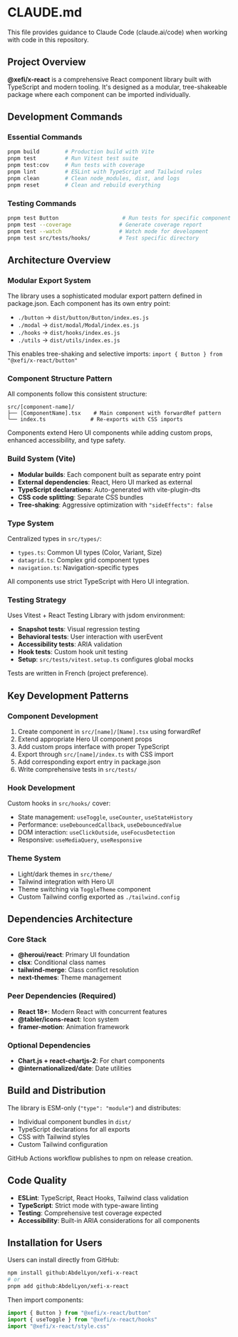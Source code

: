 # CLAUDE.md

This file provides guidance to Claude Code (claude.ai/code) when working with code in this repository.

## Project Overview

**@xefi/x-react** is a comprehensive React component library built with TypeScript and modern tooling. It's designed as a modular, tree-shakeable package where each component can be imported individually.

## Development Commands

### Essential Commands
```bash
pnpm build        # Production build with Vite
pnpm test         # Run Vitest test suite  
pnpm test:cov     # Run tests with coverage
pnpm lint         # ESLint with TypeScript and Tailwind rules
pnpm clean        # Clean node_modules, dist, and logs
pnpm reset        # Clean and rebuild everything
```

### Testing Commands
```bash
pnpm test Button                    # Run tests for specific component
pnpm test --coverage               # Generate coverage report
pnpm test --watch                  # Watch mode for development
pnpm test src/tests/hooks/         # Test specific directory
```

## Architecture Overview

### Modular Export System
The library uses a sophisticated modular export pattern defined in package.json. Each component has its own entry point:

- `./button` → `dist/button/Button/index.es.js`  
- `./modal` → `dist/modal/Modal/index.es.js`
- `./hooks` → `dist/hooks/index.es.js`
- `./utils` → `dist/utils/index.es.js`

This enables tree-shaking and selective imports: `import { Button } from "@xefi/x-react/button"`

### Component Structure Pattern
All components follow this consistent structure:
```
src/[component-name]/
├── [ComponentName].tsx    # Main component with forwardRef pattern
└── index.ts              # Re-exports with CSS imports
```

Components extend Hero UI components while adding custom props, enhanced accessibility, and type safety.

### Build System (Vite)
- **Modular builds**: Each component built as separate entry point
- **External dependencies**: React, Hero UI marked as external  
- **TypeScript declarations**: Auto-generated with vite-plugin-dts
- **CSS code splitting**: Separate CSS bundles
- **Tree-shaking**: Aggressive optimization with `"sideEffects": false`

### Type System
Centralized types in `src/types/`:
- `types.ts`: Common UI types (Color, Variant, Size)  
- `datagrid.ts`: Complex grid component types
- `navigation.ts`: Navigation-specific types

All components use strict TypeScript with Hero UI integration.

### Testing Strategy
Uses Vitest + React Testing Library with jsdom environment:
- **Snapshot tests**: Visual regression testing  
- **Behavioral tests**: User interaction with userEvent
- **Accessibility tests**: ARIA validation
- **Hook tests**: Custom hook unit testing
- **Setup**: `src/tests/vitest.setup.ts` configures global mocks

Tests are written in French (project preference).

## Key Development Patterns

### Component Development
1. Create component in `src/[name]/[Name].tsx` using forwardRef
2. Extend appropriate Hero UI component props
3. Add custom props interface with proper TypeScript
4. Export through `src/[name]/index.ts` with CSS import
5. Add corresponding export entry in package.json
6. Write comprehensive tests in `src/tests/`

### Hook Development  
Custom hooks in `src/hooks/` cover:
- State management: `useToggle`, `useCounter`, `useStateHistory`
- Performance: `useDebouncedCallback`, `useDebouncedValue` 
- DOM interaction: `useClickOutside`, `useFocusDetection`
- Responsive: `useMediaQuery`, `useResponsive`

### Theme System
- Light/dark themes in `src/theme/`
- Tailwind integration with Hero UI
- Theme switching via `ToggleTheme` component
- Custom Tailwind config exported as `./tailwind.config`

## Dependencies Architecture

### Core Stack
- **@heroui/react**: Primary UI foundation
- **clsx**: Conditional class names
- **tailwind-merge**: Class conflict resolution  
- **next-themes**: Theme management

### Peer Dependencies (Required)
- **React 18+**: Modern React with concurrent features
- **@tabler/icons-react**: Icon system
- **framer-motion**: Animation framework

### Optional Dependencies  
- **Chart.js + react-chartjs-2**: For chart components
- **@internationalized/date**: Date utilities

## Build and Distribution

The library is ESM-only (`"type": "module"`) and distributes:
- Individual component bundles in `dist/`
- TypeScript declarations for all exports
- CSS with Tailwind styles
- Custom Tailwind configuration

GitHub Actions workflow publishes to npm on release creation.

## Code Quality

- **ESLint**: TypeScript, React Hooks, Tailwind class validation
- **TypeScript**: Strict mode with type-aware linting  
- **Testing**: Comprehensive test coverage expected
- **Accessibility**: Built-in ARIA considerations for all components

## Installation for Users

Users can install directly from GitHub:
```bash
npm install github:AbdelLyon/xefi-x-react
# or
pnpm add github:AbdelLyon/xefi-x-react
```

Then import components:
```typescript  
import { Button } from "@xefi/x-react/button"
import { useToggle } from "@xefi/x-react/hooks"
import "@xefi/x-react/style.css"
```